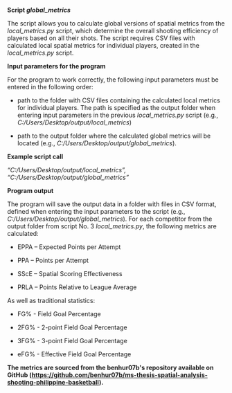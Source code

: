 **Script *global_metrics***

The script allows you to calculate global versions of spatial metrics from the *local_metrics.py* script, 
which determine the overall shooting efficiency of players based on all their shots. 
The script requires CSV files with calculated local spatial metrics for individual players, created in the *local_metrics.py* script.

**Input parameters for the program**

For the program to work correctly, the following input parameters must be entered in the following order:

- path to the folder with CSV files containing the calculated local metrics for individual players. The path is specified as the output folder when entering input parameters in the previous *local_metrics.py* script (e.g., *C:/Users/Desktop/output/local_metrics*)

- path to the output folder where the calculated global metrics will be located (e.g., *C:/Users/Desktop/output/global_metrics*).

**Example script call**

*“C:/Users/Desktop/output/local_metrics”, “C:/Users/Desktop/output/global_metrics”*

**Program output**

The program will save the output data in a folder with files in CSV format, 
defined when entering the input parameters to the script (e.g., *C:/Users/Desktop/output/global_metrics*). 
For each competitor from the output folder from script No. 3 *local_metrics.py*, the following metrics are calculated:

- EPPA – Expected Points per Attempt

- PPA – Points per Attempt

- SScE – Spatial Scoring Effectiveness

- PRLA – Points Relative to League Average

As well as traditional statistics:

- FG% - Field Goal Percentage

- 2FG% - 2-point Field Goal Percentage

- 3FG% - 3-point Field Goal Percentage

- eFG% - Effective Field Goal Percentage

**The metrics are sourced from the benhur07b's repository available on GitHub (https://github.com/benhur07b/ms-thesis-spatial-analysis-shooting-philippine-basketball).**
